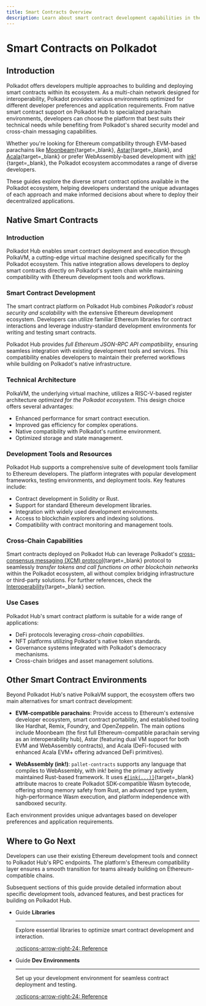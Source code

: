 ```yaml
---
title: Smart Contracts Overview
description: Learn about smart contract development capabilities in the Polkadot ecosystem, either by leveraging Polkadot Hub or other alternatives.
---
```


# Smart Contracts on Polkadot

## Introduction

Polkadot offers developers multiple approaches to building and deploying smart contracts within its ecosystem. As a multi-chain network designed for interoperability, Polkadot provides various environments optimized for different developer preferences and application requirements. From native smart contract support on Polkadot Hub to specialized parachain environments, developers can choose the platform that best suits their technical needs while benefiting from Polkadot's shared security model and cross-chain messaging capabilities.

Whether you're looking for Ethereum compatibility through EVM-based parachains like [Moonbeam](https://docs.moonbeam.network/){target=\_blank}, [Astar](https://docs.astar.network/){target=\_blank}, and [Acala](https://evmdocs.acala.network/){target=\_blank} or prefer WebAssembly-based development with [ink!](https://use.ink/docs/v5/){target=\_blank}, the Polkadot ecosystem accommodates a range of diverse developers.

These guides explore the diverse smart contract options available in the Polkadot ecosystem, helping developers understand the unique advantages of each approach and make informed decisions about where to deploy their decentralized applications.

## Native Smart Contracts

### Introduction

Polkadot Hub enables smart contract deployment and execution through PolkaVM, a cutting-edge virtual machine designed specifically for the Polkadot ecosystem. This native integration allows developers to deploy smart contracts directly on Polkadot's system chain while maintaining compatibility with Ethereum development tools and workflows.

### Smart Contract Development

The smart contract platform on Polkadot Hub combines _Polkadot's robust security and scalability_ with the extensive Ethereum development ecosystem. Developers can utilize familiar Ethereum libraries for contract interactions and leverage industry-standard development environments for writing and testing smart contracts.

Polkadot Hub provides _full Ethereum JSON-RPC API compatibility_, ensuring seamless integration with existing development tools and services. This compatibility enables developers to maintain their preferred workflows while building on Polkadot's native infrastructure.

### Technical Architecture

PolkaVM, the underlying virtual machine, utilizes a RISC-V-based register architecture _optimized for the Polkadot ecosystem_. This design choice offers several advantages:

- Enhanced performance for smart contract execution.
- Improved gas efficiency for complex operations.
- Native compatibility with Polkadot's runtime environment.
- Optimized storage and state management.

### Development Tools and Resources

Polkadot Hub supports a comprehensive suite of development tools familiar to Ethereum developers. The platform integrates with popular development frameworks, testing environments, and deployment tools. Key features include:

- Contract development in Solidity or Rust.
- Support for standard Ethereum development libraries.
- Integration with widely used development environments.
- Access to blockchain explorers and indexing solutions.
- Compatibility with contract monitoring and management tools.

### Cross-Chain Capabilities

Smart contracts deployed on Polkadot Hub can leverage Polkadot's [cross-consensus messaging (XCM) protocol](/develop/interoperability/intro-to-xcm/){target=\_blank} protocol to seamlessly _transfer tokens and call functions on other blockchain networks_ within the Polkadot ecosystem, all without complex bridging infrastructure or third-party solutions. For further references, check the [Interoperability](/develop/interoperability/){target=\_blank} section.

### Use Cases

Polkadot Hub's smart contract platform is suitable for a wide range of applications:

- DeFi protocols leveraging _cross-chain capabilities_.
- NFT platforms utilizing Polkadot's native token standards.
- Governance systems integrated with Polkadot's democracy mechanisms.
- Cross-chain bridges and asset management solutions.

## Other Smart Contract Environments

Beyond Polkadot Hub's native PolkaVM support, the ecosystem offers two main alternatives for smart contract development:

- **EVM-compatible parachains**: Provide access to Ethereum's extensive developer ecosystem, smart contract portability, and established tooling like Hardhat, Remix, Foundry, and OpenZeppelin. The main options include Moonbeam (the first full Ethereum-compatible parachain serving as an interoperability hub), Astar (featuring dual VM support for both EVM and WebAssembly contracts), and Acala (DeFi-focused with enhanced Acala EVM+ offering advanced DeFi primitives).

- **WebAssembly (ink!)**: `pallet-contracts` supports any language that compiles to WebAssembly, with ink! being the primary actively maintained Rust-based framework. It uses [`#[ink(...)]`](https://use.ink/docs/v5/macros-attributes/){target=\_blank} attribute macros to create Polkadot SDK-compatible Wasm bytecode, offering strong memory safety from Rust, an advanced type system, high-performance Wasm execution, and platform independence with sandboxed security.


Each environment provides unique advantages based on developer preferences and application requirements.

## Where to Go Next

Developers can use their existing Ethereum development tools and connect to Polkadot Hub's RPC endpoints. The platform's Ethereum compatibility layer ensures a smooth transition for teams already building on Ethereum-compatible chains.

Subsequent sections of this guide provide detailed information about specific development tools, advanced features, and best practices for building on Polkadot Hub.

<div class="grid cards" markdown>

-   <span class="badge guide">Guide</span> __Libraries__

    ---

    Explore essential libraries to optimize smart contract development and interaction.

    [:octicons-arrow-right-24: Reference](/develop/smart-contracts/libraries/)

-   <span class="badge guide">Guide</span> __Dev Environments__

    ---

    Set up your development environment for seamless contract deployment and testing.

    [:octicons-arrow-right-24: Reference](/develop/smart-contracts/dev-environments/)

</div>